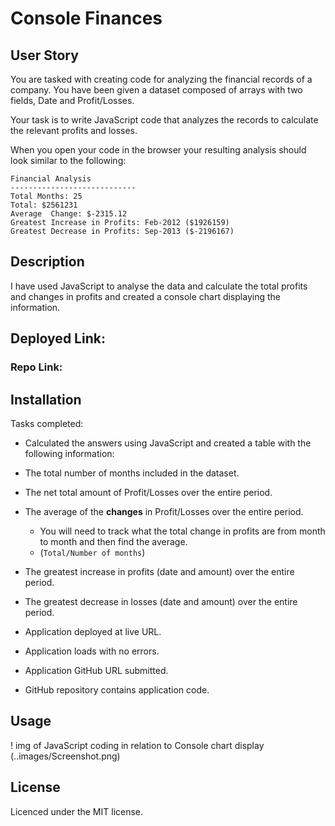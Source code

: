 # Console Finances

## User Story
 
You are tasked with creating code for analyzing the financial records of a company. You have been given a dataset composed of arrays with two fields, Date and Profit/Losses.

Your task is to write JavaScript code that analyzes the records to calculate the relevant profits and losses. 

When you open your code in the browser your resulting analysis should look similar to the following:

  ```text
  Financial Analysis
  ----------------------------
  Total Months: 25
  Total: $2561231
  Average  Change: $-2315.12
  Greatest Increase in Profits: Feb-2012 ($1926159)
  Greatest Decrease in Profits: Sep-2013 ($-2196167)
  ```

## Description

I have used JavaScript to analyse the data and calculate the total profits and changes in profits and created a console chart displaying the information. 

## Deployed Link:



### Repo Link:



## Installation 

Tasks completed: 

* Calculated the answers using JavaScript and created a table with the following information: 

* The total number of months included in the dataset.

* The net total amount of Profit/Losses over the entire period.

* The average of the **changes** in Profit/Losses over the entire period.
  * You will need to track what the total change in profits are from month to month and then find the average.
  * (`Total/Number of months`)

* The greatest increase in profits (date and amount) over the entire period.

* The greatest decrease in losses (date and amount) over the entire period.

* Application deployed at live URL.

* Application loads with no errors.

* Application GitHub URL submitted.

* GitHub repository contains application code.

## Usage

! img of JavaScript coding in relation to Console chart display (..images/Screenshot.png)

## License 

Licenced under the MIT license.

